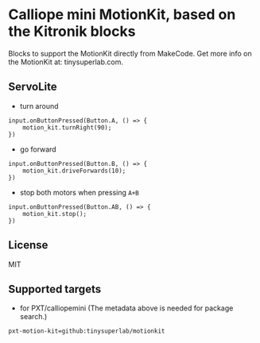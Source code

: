 # Calliope mini MotionKit, based on the Kitronik blocks

Blocks to support the MotionKit directly from MakeCode. Get more info on the MotionKit at: tinysuperlab.com.

## ServoLite

* turn around

```blocks
input.onButtonPressed(Button.A, () => {
    motion_kit.turnRight(90);
})
```

* go forward

```blocks
input.onButtonPressed(Button.B, () => {
    motion_kit.driveForwards(10);
})
```

* stop both motors when pressing ``A+B``

```blocks
input.onButtonPressed(Button.AB, () => {
    motion_kit.stop();
})
```

## License

MIT

## Supported targets

* for PXT/calliopemini
(The metadata above is needed for package search.)


```package
pxt-motion-kit=github:tinysuperlab/motionkit
```
